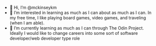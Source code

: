 - 👋 Hi, I’m @mckinseykm
- 👀 I’m interested in learning as much as I can about as much as I can. In my free time, I like playing board games, video games, and traveling (when I am able). 
- 🌱 I’m currently learning as much as I can through The Odin Project. Ideally I would like to change careers into some sort of software developer/web developer type role

<!---
mckinseykm/mckinseykm is a ✨ special ✨ repository because its `README.md` (this file) appears on your GitHub profile.
You can click the Preview link to take a look at your changes.
--->
